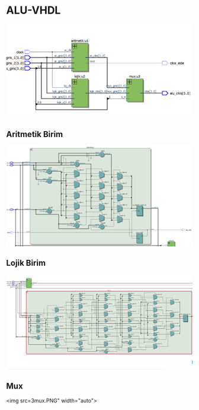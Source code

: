# ALU-VHDL
<img src="alu.PNG" width="auto">

## Aritmetik Birim
<img src="arit1.PNG" width="auto">

## Lojik Birim
<img src="2lojik.PNG" width="auto">

## Mux
<img src=3mux.PNG" width="auto">

